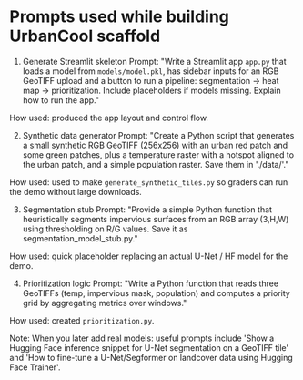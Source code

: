 # Prompts used while building UrbanCool scaffold


1) Generate Streamlit skeleton
Prompt:
"Write a Streamlit app `app.py` that loads a model from `models/model.pkl`, has sidebar inputs for an RGB GeoTIFF upload and a button to run a pipeline: segmentation -> heat map -> prioritization. Include placeholders if models missing. Explain how to run the app."


How used: produced the app layout and control flow.


2) Synthetic data generator
Prompt:
"Create a Python script that generates a small synthetic RGB GeoTIFF (256x256) with an urban red patch and some green patches, plus a temperature raster with a hotspot aligned to the urban patch, and a simple population raster. Save them in './data/'."


How used: used to make `generate_synthetic_tiles.py` so graders can run the demo without large downloads.


3) Segmentation stub
Prompt:
"Provide a simple Python function that heuristically segments impervious surfaces from an RGB array (3,H,W) using thresholding on R/G values. Save it as segmentation_model_stub.py."


How used: quick placeholder replacing an actual U-Net / HF model for the demo.


4) Prioritization logic
Prompt:
"Write a Python function that reads three GeoTIFFs (temp, impervious mask, population) and computes a priority grid by aggregating metrics over windows."


How used: created `prioritization.py`.




Note: When you later add real models: useful prompts include 'Show a Hugging Face inference snippet for U-Net segmentation on a GeoTIFF tile' and 'How to fine-tune a U-Net/Segformer on landcover data using Hugging Face Trainer'.